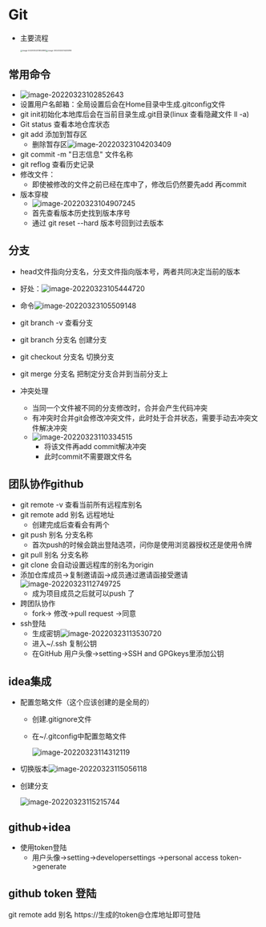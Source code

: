 # Git

+ 主要流程

  <img src="https://cdn.jsdelivr.net/gh/innnky/images@master/uPic/image-20220322213824893.png" alt="image-20220322213824893" style="zoom:25%;" /><img src="https://cdn.jsdelivr.net/gh/innnky/images@master/uPic/image-20220322214233810.png" alt="image-20220322214233810" style="zoom:25%;" />

## 常用命令

+ ![image-20220323102852643](https://cdn.jsdelivr.net/gh/innnky/images@master/uPic/image-20220323102852643.png)
+ 设置用户名邮箱：全局设置后会在Home目录中生成.gitconfig文件
+ git init初始化本地库后会在当前目录生成.git目录(linux 查看隐藏文件 ll -a)
+ Git status 查看本地仓库状态
+ git add 添加到暂存区
  + 删除暂存区![image-20220323104203409](https://cdn.jsdelivr.net/gh/innnky/images@master/uPic/image-20220323104203409.png)
+ git commit  -m "日志信息" 文件名称
+ git reflog 查看历史记录
+ 修改文件：
  + 即使被修改的文件之前已经在库中了，修改后仍然要先add 再commit
+ 版本穿梭
  + ![image-20220323104907245](https://cdn.jsdelivr.net/gh/innnky/images@master/uPic/image-20220323104907245.png)
  + 首先查看版本历史找到版本序号
  + 通过 git reset --hard 版本号回到过去版本

## 分支

+ head文件指向分支名，分支文件指向版本号，两者共同决定当前的版本

+ 好处：![image-20220323105444720](https://cdn.jsdelivr.net/gh/innnky/images@master/uPic/image-20220323105444720.png)
+ 命令![image-20220323105509148](https://cdn.jsdelivr.net/gh/innnky/images@master/uPic/image-20220323105509148.png)
+ git branch -v 查看分支
+ git branch 分支名 创建分支
+ git checkout 分支名 切换分支
+ git merge 分支名 把制定分支合并到当前分支上
+ 冲突处理 
  + 当同一个文件被不同的分支修改时，合并会产生代码冲突
  + 有冲突时合并git会修改冲突文件，此时处于合并状态，需要手动去冲突文件解决冲突
  + ![image-20220323110334515](https://cdn.jsdelivr.net/gh/innnky/images@master/uPic/image-20220323110334515.png)
    + 将该文件再add commit解决冲突
    + 此时commit不需要跟文件名

## 团队协作github

+ git remote -v 查看当前所有远程库别名
+ git remote add 别名 远程地址
  + 创建完成后查看会有两个
+ git push 别名 分支名称
  + 首次push的时候会跳出登陆选项，问你是使用浏览器授权还是使用令牌
+ git pull 别名 分支名称
+ git clone 会自动设置远程库的别名为origin
+ 添加仓库成员->复制邀请函->成员通过邀请函接受邀请![image-20220323112749725](https://cdn.jsdelivr.net/gh/innnky/images@master/uPic/image-20220323112749725.png)
  + 成为项目成员之后就可以push 了
+ 跨团队协作
  + fork-> 修改->pull request ->同意
+ ssh登陆
  + 生成密钥![image-20220323113530720](https://cdn.jsdelivr.net/gh/innnky/images@master/uPic/image-20220323113530720.png)
  + 进入~/.ssh 复制公钥
  + 在GitHub 用户头像->setting->SSH and GPGkeys里添加公钥

## idea集成

+ 配置忽略文件（这个应该创建的是全局的）

  + 创建.gitignore文件

  + 在~/.gitconfig中配置忽略文件

    ![image-20220323114312119](https://cdn.jsdelivr.net/gh/innnky/images@master/uPic/image-20220323114312119.png)

+ 切换版本![image-20220323115056118](https://cdn.jsdelivr.net/gh/innnky/images@master/uPic/image-20220323115056118.png)

+ 创建分支

  ![image-20220323115215744](https://cdn.jsdelivr.net/gh/innnky/images@master/uPic/image-20220323115215744.png)

## github+idea

+ 使用token登陆
  + 用户头像->setting->developersettings ->personal access token->generate

## github token 登陆

git remote add 别名 https://生成的token@仓库地址即可登陆

